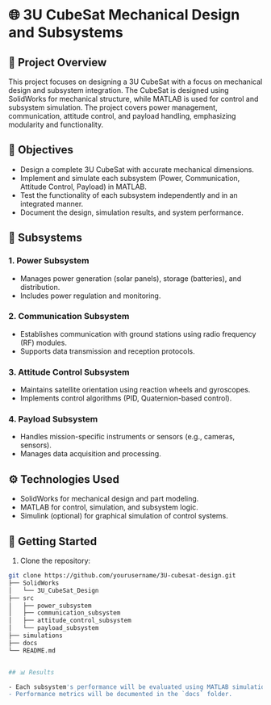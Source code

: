 # 🌐 3U CubeSat Mechanical Design and Subsystems

## 🚀 Project Overview

This project focuses on designing a 3U CubeSat with a focus on mechanical design and subsystem integration. The CubeSat is designed using SolidWorks for mechanical structure, while MATLAB is used for control and subsystem simulation. The project covers power management, communication, attitude control, and payload handling, emphasizing modularity and functionality.

## 📌 Objectives

- Design a complete 3U CubeSat with accurate mechanical dimensions.
- Implement and simulate each subsystem (Power, Communication, Attitude Control, Payload) in MATLAB.
- Test the functionality of each subsystem independently and in an integrated manner.
- Document the design, simulation results, and system performance.

## 🌟 Subsystems

### 1. Power Subsystem

- Manages power generation (solar panels), storage (batteries), and distribution.
- Includes power regulation and monitoring.

### 2. Communication Subsystem

- Establishes communication with ground stations using radio frequency (RF) modules.
- Supports data transmission and reception protocols.

### 3. Attitude Control Subsystem

- Maintains satellite orientation using reaction wheels and gyroscopes.
- Implements control algorithms (PID, Quaternion-based control).

### 4. Payload Subsystem

- Handles mission-specific instruments or sensors (e.g., cameras, sensors).
- Manages data acquisition and processing.

## ⚙️ Technologies Used

- SolidWorks for mechanical design and part modeling.
- MATLAB for control, simulation, and subsystem logic.
- Simulink (optional) for graphical simulation of control systems.

## 🚀 Getting Started

1. Clone the repository:

```bash
git clone https://github.com/yourusername/3U-cubesat-design.git
├── SolidWorks
│   └── 3U_CubeSat_Design
├── src
│   ├── power_subsystem
│   ├── communication_subsystem
│   ├── attitude_control_subsystem
│   └── payload_subsystem
├── simulations
├── docs
└── README.md


## 📊 Results

- Each subsystem's performance will be evaluated using MATLAB simulations.
- Performance metrics will be documented in the `docs` folder.
